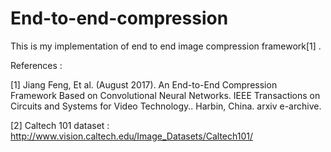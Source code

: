 # End-to-end-compression

This is my implementation of end to end image compression framework[1] .

References : 

[1] Jiang Feng, Et al. (August 2017). An End-to-End Compression Framework Based on Convolutional Neural Networks. IEEE Transactions on Circuits and Systems for Video Technology.. Harbin, China. arxiv e-archive.

[2] Caltech 101 dataset : http://www.vision.caltech.edu/Image_Datasets/Caltech101/
